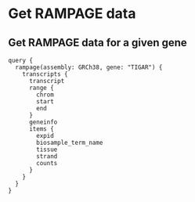 # Get RAMPAGE data

## Get RAMPAGE data for a given gene

```
query {
  rampage(assembly: GRCh38, gene: "TIGAR") {
    transcripts {
      transcript
      range {
        chrom
        start
        end
      }
      geneinfo
      items {
        expid
        biosample_term_name
        tissue
        strand
        counts
      }
    }
  }
}
```